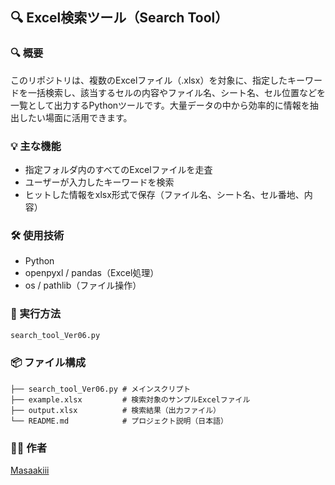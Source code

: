 ## 🔍 Excel検索ツール（Search Tool）

### 🔍 概要

このリポジトリは、複数のExcelファイル（.xlsx）を対象に、指定したキーワードを一括検索し、該当するセルの内容やファイル名、シート名、セル位置などを一覧として出力するPythonツールです。大量データの中から効率的に情報を抽出したい場面に活用できます。

### 💡 主な機能

* 指定フォルダ内のすべてのExcelファイルを走査
* ユーザーが入力したキーワードを検索
* ヒットした情報をxlsx形式で保存（ファイル名、シート名、セル番地、内容）

### 🛠️ 使用技術

* Python
* openpyxl / pandas（Excel処理）
* os / pathlib（ファイル操作）

### 🚀 実行方法

```bash
search_tool_Ver06.py
```

### 📦 ファイル構成

```
├── search_tool_Ver06.py # メインスクリプト
├── example.xlsx         # 検索対象のサンプルExcelファイル
├── output.xlsx          # 検索結果（出力ファイル）
└── README.md            # プロジェクト説明（日本語）
```

### 🧑‍💻 作者

[Masaakiii](https://github.com/Masaakiii)
